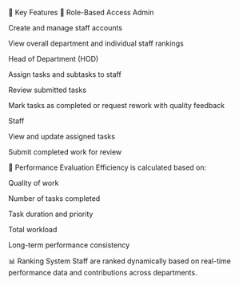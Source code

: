 📌 Key Features
👥 Role-Based Access
Admin

Create and manage staff accounts

View overall department and individual staff rankings

Head of Department (HOD)

Assign tasks and subtasks to staff

Review submitted tasks

Mark tasks as completed or request rework with quality feedback

Staff

View and update assigned tasks

Submit completed work for review

🧮 Performance Evaluation
Efficiency is calculated based on:

Quality of work

Number of tasks completed

Task duration and priority

Total workload

Long-term performance consistency

📊 Ranking System
Staff are ranked dynamically based on real-time performance data and contributions across departments.
